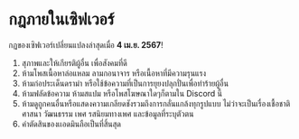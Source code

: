 # กฎภายในเซิฟเวอร์
กฏของเซิฟเวอร์เปลี่ยนแปลงล่าสุดเมื่อ **4 เม.ย. 2567**!
1. สุภาพและให้เกียรติผู้อื่น เพื่อสังคมที่ดี
2. ห้ามโพสเนื้อหาล่อแหลม ลามกอนาจาร หรือเนื้อหาที่มีความรุนแรง
3. ห้ามก่อประเด็นดราม่า หรือใช้ข้อความที่เป็นการยุยงปลุกปั่นเพื่อทำร้ายผู้อื่น
4. ห้ามฟลัดข้อความ ห้ามสแปม หรือโพสโฆษณาใดๆก็ตามใน Discord นี้
5. ห้ามดูถูกคนอื่นหรือแสดงความเกลียดชังรวมถึงการกลั่นแกล้งทุกรูปแบบ ไม่ว่าจะเป็นเรื่องเชื้อชาติ ศาสนา วัฒนธรรม เพศ รสนิยมทางเพศ และข้อมูลที่ระบุตัวตน
6. คําตัดสินของเเอดมินถือเป็นที่สิ้นสุด
